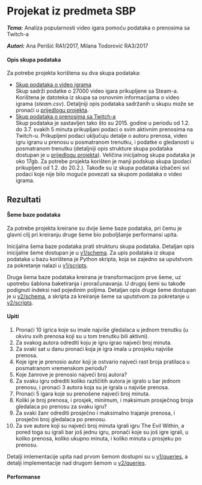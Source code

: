 # Projekat iz predmeta SBP

***Tema:***  Analiza popularnosti video igara pomoću podataka o prenosima sa Twitch-a</td>

***Autori:***  Ana Perišić RA1/2017, Milana Todorović RA3/2017


#### Opis skupa podataka

Za potrebe projekta korištena su dva skupa podataka:
- [Skup podataka o video igrama](https://www.kaggle.com/nikdavis/steam-store-games) <br> Skup sadrži podatke o 27000 video igara prikupljene sa Steam-a. Korištena je datoteka iz skupa sa osnovnim informacijama o video igrama (*steam.csv*). Detaljniji opis podataka sadržanih u skupu može se pronaći u [prijedlogu projekta](https://github.com/milana-todorovic/SBP/blob/main/predlog%20projekta.pptx).
- [Skup podataka o prenosima sa Twitch-a](https://clivecast.github.io/) <br> Skup podataka je sastavljen tako što su 2015. godine u periodu od 1.2. do 3.7. svakih 5 minuta prikupljani podaci o svim aktivnim prenosima na Twitch-u. Prikupljeni podaci uključuju detalje o autoru prenosa, video igru igranu u prenosu u posmatranom trenutku, i podatke o gledanosti u posmatranom trenutku (detaljniji opis strukture skupa podataka dostupan je u [prijedlogu projekta](https://github.com/milana-todorovic/SBP/blob/main/predlog%20projekta.pptx)). Veličina inicijalnog skupa podataka je oko 17gb. Za potrebe projekta korišten je manji podskup skupa (podaci prikupljeni od 1.2. do 20.2.). Takođe su iz skupa podataka izbačeni svi podaci koje nije bilo moguće povezati sa skupom podataka o video igrama.

## Rezultati 

#### Šeme baze podataka

Za potrebe projekta kreirane su dvije šeme baze podataka, pri čemu je glavni cilj pri kreiranju druge šeme bio poboljšanje performansi upita.

Inicijalna šema baze podataka prati strukturu skupa podataka. Detaljan opis inicijalne šeme dostupan je u [v1/schema](./v1/schema). Za upis podataka iz skupa podataka u bazu korištena je Python skripta, koja se zajedno sa uputstvom za pokretanje nalazi u [v1/scripts](./v1/scripts).

Druga šema baze podataka kreirana je transformacijom prve šeme, uz upotrebu šablona baketiranja i proračunavanja. U drugoj šemi su takođe podignuti indeksi nad pojedinim poljima. Detaljan opis druge šeme dostupan je u [v2/schema](./v2/schema), a skripta za kreiranje šeme sa uputstvom za pokretanje u [v2/scripts](./v2/scripts).

#### Upiti

1. Pronaći 10 igrica koje su imale najviše gledalaca u jednom trenutku (u okviru svih prenosa koji su u tom trenutku bili aktivni).
2. Za svakog autora odrediti koju je igru igrao najveći broj minuta.
3. Za svaki sat u danu pronaći koja je igra imala u prosjeku najviše prenosa.
4. Koje igre je prenosio autor koji je ostvario najveći rast broja pratilaca u posmatranom vremenskom periodu?
5. Koje žanrove je prenosio najveći broj autora?
6. Za svaku igru odrediti koliko različitih autora je igralo u bar jednom prenosu, i pronaći 3 autora koja su je igrala u najviše prenosa.
7. Pronaći 5 igara koje su prenošene najveći broj minuta.
8. Koliki je broj prenosa, i prosjek, minimum, i maksimum prosječnog broja gledalaca po prenosu za svaku igru?
9. Za svaki žanr odrediti prosječno i maksimalno trajanje prenosa, i prosječni broj gledalaca po prenosu.
10. Za sve autore koji su najveći broj minuta igrali igru The Evil Within, a pored toga su igrali bar još jednu igru, pronaći koje su još igre igrali, u koliko prenosa, koliko ukupno minuta, i koliko minuta u prosjeku po prenosu.

Detalji imlementacije upita nad prvom šemom dostupni su u [v1/queries](./v1/queries), a detalji implementacije nad drugom šemom u [v2/queries](./v2/queries).

#### Performanse
